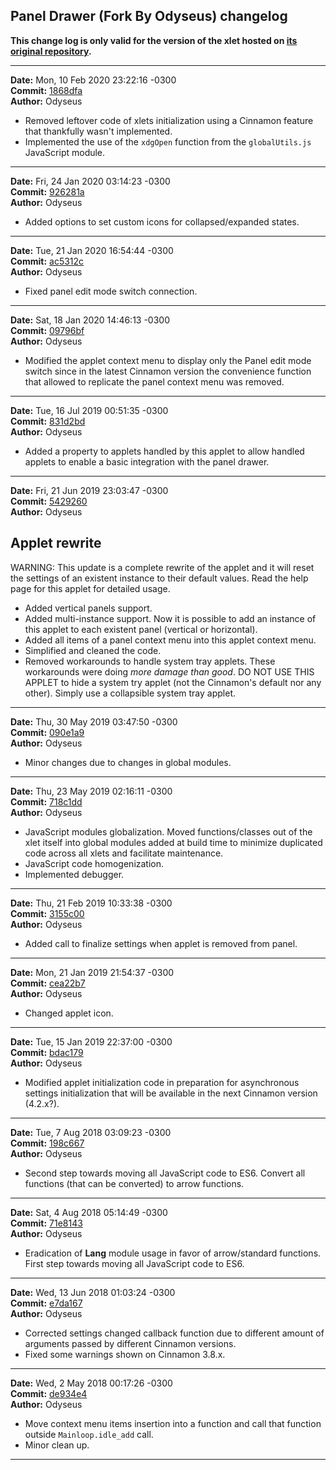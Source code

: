 ## Panel Drawer (Fork By Odyseus) changelog

**This change log is only valid for the version of the xlet hosted on [its original repository](https://gitlab.com/Odyseus/CinnamonTools).**

***

**Date:** Mon, 10 Feb 2020 23:22:16 -0300<br/>
**Commit:** [1868dfa](https://gitlab.com/Odyseus/CinnamonTools/commit/1868dfa)<br/>
**Author:** Odyseus<br/>

- Removed leftover code of xlets initialization using a Cinnamon feature that thankfully wasn't implemented.
- Implemented the use of the `xdgOpen` function from the `globalUtils.js` JavaScript module.

***

**Date:** Fri, 24 Jan 2020 03:14:23 -0300<br/>
**Commit:** [926281a](https://gitlab.com/Odyseus/CinnamonTools/commit/926281a)<br/>
**Author:** Odyseus<br/>

- Added options to set custom icons for collapsed/expanded states.

***

**Date:** Tue, 21 Jan 2020 16:54:44 -0300<br/>
**Commit:** [ac5312c](https://gitlab.com/Odyseus/CinnamonTools/commit/ac5312c)<br/>
**Author:** Odyseus<br/>

- Fixed panel edit mode switch connection.

***

**Date:** Sat, 18 Jan 2020 14:46:13 -0300<br/>
**Commit:** [09796bf](https://gitlab.com/Odyseus/CinnamonTools/commit/09796bf)<br/>
**Author:** Odyseus<br/>

- Modified the applet context menu to display only the Panel edit mode switch since in the latest Cinnamon version the convenience function that allowed to replicate the panel context menu was removed.

***

**Date:** Tue, 16 Jul 2019 00:51:35 -0300<br/>
**Commit:** [831d2bd](https://gitlab.com/Odyseus/CinnamonTools/commit/831d2bd)<br/>
**Author:** Odyseus<br/>

- Added a property to applets handled by this applet to allow handled applets to enable a basic integration with the panel drawer.

***

**Date:** Fri, 21 Jun 2019 23:03:47 -0300<br/>
**Commit:** [5429260](https://gitlab.com/Odyseus/CinnamonTools/commit/5429260)<br/>
**Author:** Odyseus<br/>

Applet rewrite
--------------

WARNING: This update is a complete rewrite of the applet and it will reset the settings of an existent instance to their default values. Read the help page for this applet for detailed usage.

- Added vertical panels support.
- Added multi-instance support. Now it is possible to add an instance of this applet to each existent panel (vertical or horizontal).
- Added all items of a panel context menu into this applet context menu.
- Simplified and cleaned the code.
- Removed workarounds to handle system tray applets. These workarounds were doing *more damage than good*. DO NOT USE THIS APPLET to hide a system try applet (not the Cinnamon's default nor any other). Simply use a collapsible system tray applet.

***

**Date:** Thu, 30 May 2019 03:47:50 -0300<br/>
**Commit:** [090e1a9](https://gitlab.com/Odyseus/CinnamonTools/commit/090e1a9)<br/>
**Author:** Odyseus<br/>

- Minor changes due to changes in global modules.

***

**Date:** Thu, 23 May 2019 02:16:11 -0300<br/>
**Commit:** [718c1dd](https://gitlab.com/Odyseus/CinnamonTools/commit/718c1dd)<br/>
**Author:** Odyseus<br/>

- JavaScript modules globalization. Moved functions/classes out of the xlet itself into global modules added at build time to minimize duplicated code across all xlets and facilitate maintenance.
- JavaScript code homogenization.
- Implemented debugger.

***

**Date:** Thu, 21 Feb 2019 10:33:38 -0300<br/>
**Commit:** [3155c00](https://gitlab.com/Odyseus/CinnamonTools/commit/3155c00)<br/>
**Author:** Odyseus<br/>

- Added call to finalize settings when applet is removed from panel.

***

**Date:** Mon, 21 Jan 2019 21:54:37 -0300<br/>
**Commit:** [cea22b7](https://gitlab.com/Odyseus/CinnamonTools/commit/cea22b7)<br/>
**Author:** Odyseus<br/>

- Changed applet icon.

***

**Date:** Tue, 15 Jan 2019 22:37:00 -0300<br/>
**Commit:** [bdac179](https://gitlab.com/Odyseus/CinnamonTools/commit/bdac179)<br/>
**Author:** Odyseus<br/>

- Modified applet initialization code in preparation for asynchronous settings initialization that will be available in the next Cinnamon version (4.2.x?).

***

**Date:** Tue, 7 Aug 2018 03:09:23 -0300<br/>
**Commit:** [198c667](https://gitlab.com/Odyseus/CinnamonTools/commit/198c667)<br/>
**Author:** Odyseus<br/>

- Second step towards moving all JavaScript code to ES6. Convert all functions (that can be converted) to arrow functions.

***

**Date:** Sat, 4 Aug 2018 05:14:49 -0300<br/>
**Commit:** [71e8143](https://gitlab.com/Odyseus/CinnamonTools/commit/71e8143)<br/>
**Author:** Odyseus<br/>

- Eradication of **Lang** module usage in favor of arrow/standard functions. First step towards moving all JavaScript code to ES6.

***

**Date:** Wed, 13 Jun 2018 01:03:24 -0300<br/>
**Commit:** [e7da167](https://gitlab.com/Odyseus/CinnamonTools/commit/e7da167)<br/>
**Author:** Odyseus<br/>

- Corrected settings changed callback function due to different amount of arguments passed by different Cinnamon versions.
- Fixed some warnings shown on Cinnamon 3.8.x.

***

**Date:** Wed, 2 May 2018 00:17:26 -0300<br/>
**Commit:** [de934e4](https://gitlab.com/Odyseus/CinnamonTools/commit/de934e4)<br/>
**Author:** Odyseus<br/>

- Move context menu items insertion into a function and call that function outside `Mainloop.idle_add` call.
- Minor clean up.

***
